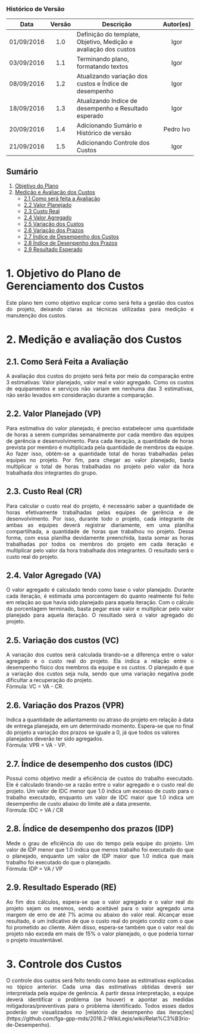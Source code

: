 ### Histórico de Versão
| Data | Versão | Descrição | Autor(es) |
| :---: | :---: | --- | :---: |
| 01/09/2016 | 1.0 | Definição do template, Objetivo, Medição e avaliação dos custos | Igor |
| 03/09/2016 | 1.1 | Terminando plano, formatando textos | Igor |
| 08/09/2016 | 1.2 | Atualizando variação dos custos e Índice de desempenho | Igor |
| 18/09/2016 | 1.3 | Atualizando Indice de desempenho e Resultado esperado | Igor |
| 20/09/2016 | 1.4 | Adicionando Sumário e Histórico de versão | Pedro Ivo |
| 21/09/2016 | 1.5 | Adicionando Controle dos Custos | Igor |

## Sumário

1. [Objetivo do Plano](https://github.com/fga-gpp-mds/2016.2-WikiLegis/wiki/Plano-de-Gerenciamento-dos-Custos#1-objetivo-do-plano-de-gerenciamento-dos-custos)
2. [Medição e Avaliação dos Custos](https://github.com/fga-gpp-mds/2016.2-WikiLegis/wiki/Plano-de-Gerenciamento-dos-Custos#2-medi%C3%A7%C3%A3o-e-avalia%C3%A7%C3%A3o-dos-custos)
    * [2.1 Como será feita a Avaliação](https://github.com/fga-gpp-mds/2016.2-WikiLegis/wiki/Plano-de-Gerenciamento-dos-Custos#21-como-ser%C3%A1-feita-a-avalia%C3%A7%C3%A3o)
    * [2.2 Valor Planejado](https://github.com/fga-gpp-mds/2016.2-WikiLegis/wiki/Plano-de-Gerenciamento-dos-Custos#22-valor-planejado-vp)
    * [2.3 Custo Real](https://github.com/fga-gpp-mds/2016.2-WikiLegis/wiki/Plano-de-Gerenciamento-dos-Custos#23-custo-real-cr)
    * [2.4 Valor Agregado](https://github.com/fga-gpp-mds/2016.2-WikiLegis/wiki/Plano-de-Gerenciamento-dos-Custos#24-valor-agregado-va)
    * [2.5 Variação dos Custos](https://github.com/fga-gpp-mds/2016.2-WikiLegis/wiki/Plano-de-Gerenciamento-dos-Custos#25-varia%C3%A7%C3%A3o-dos-custos-vc)
    * [2.6 Variação dos Prazos](https://github.com/fga-gpp-mds/2016.2-WikiLegis/wiki/Plano-de-Gerenciamento-dos-Custos#26-varia%C3%A7%C3%A3o-dos-prazos-vpr)
    * [2.7 Índice de Desempenho dos Custos](https://github.com/fga-gpp-mds/2016.2-WikiLegis/wiki/Plano-de-Gerenciamento-dos-Custos#27-%C3%8Dndice-de-desempenho-dos-custos-idc)
    * [2.8 Índice de Desenpenho dos Prazos](https://github.com/fga-gpp-mds/2016.2-WikiLegis/wiki/Plano-de-Gerenciamento-dos-Custos#28-%C3%8Dndice-de-desempenho-dos-prazos-idp)
    * [2.9 Resultado Esperado](https://github.com/fga-gpp-mds/2016.2-WikiLegis/wiki/Plano-de-Gerenciamento-dos-Custos#29-resultado-esperado-re)

# 1. Objetivo do Plano de Gerenciamento dos Custos

<p align="justify">Este plano tem como objetivo explicar como será feita a gestão dos custos do projeto, deixando claras as técnicas utilizadas para medição e manutenção dos custos.</p>

# 2. Medição e avaliação dos Custos

## 2.1. Como Será Feita a Avaliação

<p align="justify">A avaliação dos custos do projeto será feita por meio da comparação entre 3 estimativas: Valor planejado, valor real e valor agregado. Como os custos de equipamentos e serviços não variam em nenhuma das 3 estimativas, não serão levados em consideração durante a comparação.</p>

## 2.2. Valor Planejado (VP)

<p align="justify">Para estimativa do valor planejado, é preciso estabelecer uma quantidade de horas a serem cumpridas semanalmente por cada membro das equipes de gerência e desenvolvimento. Para cada iteração, a quantidade de horas prevista por membro é multiplicada pela quantidade de membros da equipe. Ao fazer isso, obtém-se a quantidade total de horas trabalhadas pelas equipes no projeto. Por fim, para chegar ao valor planejado, basta multiplicar o total de horas trabalhadas no projeto pelo valor da hora trabalhada dos integrantes do grupo.</p>

## 2.3. Custo Real (CR)

<p align="justify">Para calcular o custo real do projeto, é necessário saber a quantidade de horas efetivamente trabalhadas pelas equipes de gerência e de desenvolvimento. Por isso, durante todo o projeto, cada integrante de ambas as equipes deverá registrar diariamente, em uma planilha compartilhada, a quantidade de horas que trabalhou no projeto. Dessa forma, com essa planilha devidamente preenchida, basta somar as horas trabalhadas por todos os membros do projeto em cada iteração e multiplicar pelo valor da hora trabalhada dos integrantes. O resultado será o custo real do projeto.</p>

## 2.4. Valor Agregado (VA)

<p align="justify">O valor agregado é calculado tendo como base o valor planejado. Durante cada iteração, é estimada uma porcentagem do quanto realmente foi feito em relação ao que havia sido planejado para aquela iteração. Com o cálculo da porcentagem terminado, basta pegar esse valor e multiplicar pelo valor planejado para aquela iteração. O resultado será o valor agregado do projeto.</p>

## 2.5. Variação dos custos (VC)

<p align="justify">A variação dos custos será calculada tirando-se a diferença entre o valor agregado e o custo real do projeto. Ela indica a relação entre o desempenho físico dos membros da equipe e os custos. O planejado é 
que a variação dos custos seja nula, sendo que uma variação negativa pode dificultar a recuperação do projeto.
<br>
Fórmula: VC = VA - CR.
</p>

## 2.6. Variação dos Prazos (VPR)
</p align="justify">Indica a quantidade de adiantamento ou atraso do projeto em relação à data de entrega planejada, em um determinado momento. Espera-se que no final do projeto a variação dos prazos se iguale a 0, já que todos os valores planejados deverão ter sido agregados.
<br>
Fórmula: VPR = VA - VP.
</p>

## 2.7. Índice de desempenho dos custos (IDC)

<p align="justify">Possui como objetivo medir a eficiência de custos do trabalho executado. Ele é calculado tirando-se a razão entre o valor agregado e o custo real do projeto. Um valor de IDC menor que 1.0 indica um excesso de custo para o trabalho executado, enquanto um valor de IDC maior que 1.0 indica um desempenho de custo abaixo do limite até a data presente.
<br>
Fórmula: IDC = VA / CR
</p>

## 2.8. Índice de desempenho dos prazos (IDP)

<p align="justify">Mede o grau de eficiência do uso do tempo pela equipe do projeto. Um valor de IDP menor que 1.0 indica que menos trabalho foi executado do que o planejado, enquanto um valor de IDP maior que 1.0 indica que mais trabalho foi executado do que o planejado.
<br>
Fórmula: IDP = VA / VP
</p>

## 2.9. Resultado Esperado (RE)

<p align="justify">Ao fim dos cálculos, espera-se que o valor agregado e o valor real do projeto sejam os mesmos, sendo aceitável para o valor agregado uma margem de erro de até 7% acima ou abaixo do valor real. Alcançar esse resultado, é um indicativo de que o custo real do projeto condiz com o que foi prometido ao cliente. Além disso, espera-se também que o valor real do projeto não exceda em mais de 15% o valor planejado, o que poderia tornar o projeto insustentável.</p>

# 3. Controle dos Custos

<p align="justify">O controle dos custos será feito tendo como base as estimativas explicadas no tópico anterior. Cada uma das estimativas obtidas deverá ser interpretada pela equipe de gerência. A partir dessa interpretação, a equipe deverá identificar o problema (se houver) e apontar as medidas mitigadoras/preventivas para o problema identificado. Todos esses dados poderão ser visualizados no [relatório de desempenho das iterações](https://github.com/fga-gpp-mds/2016.2-WikiLegis/wiki/Relat%C3%B3rio-de-Desempenho).</p>